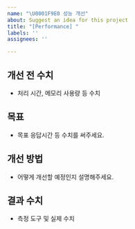 ```yaml
---
name: "\U0001F9E0 성능 개선"
about: Suggest an idea for this project
title: "[Performance] "
labels: ''
assignees: ''

---
```


## 개선 전 수치
- 처리 시간, 메모리 사용량 등 수치

## 목표
- 목표 응답시간 등 수치를 써주세요.

## 개선 방법
- 어떻게 개선할 예정인지 설명해주세요. 

## 결과 수치
- 측정 도구 및 실제 수치
